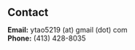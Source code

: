 <h1 id="contact"></h1>

<h2 style="margin: 60px 0px 10px;">Contact</h2>

<!-- <p><strong>Address:</strong> <a href="https://www.google.com/maps/place/Malone+Hall,+3400+N+Charles+St,+Baltimore,+MD+21218/@39.3262085,-76.6253679,17z/data=!3m1!4b1!4m6!3m5!1s0x89c804de59b4d18d:0x2d92398f0946a9ad!8m2!3d39.3262044!4d-76.6208832!16s%2Fg%2F11b6g45l_1?coh=164777&amp;entry=tt">Address</a> -->
<!-- <br /> -->
<!-- <strong>Office Location:</strong>  -->
<!-- <br /> -->
 <p>
<strong>Email:</strong> <email>ytao5219 (at) gmail (dot) com</email>
<br />
<strong>Phone:</strong> (413) 428-8035</p>
